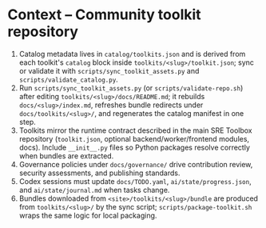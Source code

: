 # Context – Community toolkit repository

1. Catalog metadata lives in `catalog/toolkits.json` and is derived from each toolkit's `catalog` block inside `toolkits/<slug>/toolkit.json`; sync or validate it with `scripts/sync_toolkit_assets.py` and `scripts/validate_catalog.py`.
2. Run `scripts/sync_toolkit_assets.py` (or `scripts/validate-repo.sh`) after editing `toolkits/<slug>/docs/README.md`; it rebuilds `docs/<slug>/index.md`, refreshes bundle redirects under `docs/toolkits/<slug>/`, and regenerates the catalog manifest in one step.
3. Toolkits mirror the runtime contract described in the main SRE Toolbox repository (`toolkit.json`, optional backend/worker/frontend modules, docs). Include `__init__.py` files so Python packages resolve correctly when bundles are extracted.
4. Governance policies under `docs/governance/` drive contribution review, security assessments, and publishing standards.
5. Codex sessions must update `docs/TODO.yaml`, `ai/state/progress.json`, and `ai/state/journal.md` when tasks change.
6. Bundles downloaded from `<site>/toolkits/<slug>/bundle` are produced from `toolkits/<slug>/` by the sync script; `scripts/package-toolkit.sh` wraps the same logic for local packaging.
